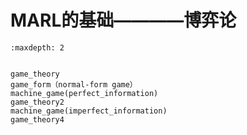 # MARL的基础————博弈论

```toc
:maxdepth: 2


game_theory
game_form（normal-form game）
machine_game(perfect_information)
game_theory2
machine_game(imperfect_information)
game_theory4

```
